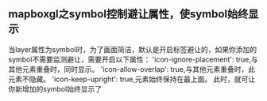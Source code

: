 
## mapboxgl之symbol控制避让属性，使symbol始终显示

当layer属性为symbol时，为了画面简洁，默认是开启标签避让的，如果你添加的symbol不需要监测避让，需要开启以下属性：
 'icon-ignore-placement': true,与其他元素重叠时，同时显示。
 'icon-allow-overlap': true,与其他元素重叠时，此元素不隐藏。
 'icon-keep-upright': true,元素始终保持在最上面。
 此时，就可让你新增加的symbol始终显示了